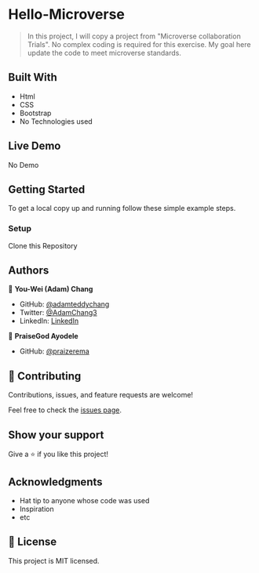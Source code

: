 # Hello-Microverse

> In this project, I will copy a project from "Microverse collaboration Trials". No complex coding is required for this exercise. 
My goal here update the code to meet microverse standards.





## Built With

- Html
- CSS
- Bootstrap
- No Technologies used

## Live Demo
No Demo

## Getting Started




To get a local copy up and running follow these simple example steps.

### Setup
Clone this Repository





## Authors

👤 **You-Wei (Adam) Chang**

- GitHub: [@adamteddychang](https://github.com/adamteddychang)
- Twitter: [@AdamChang3](https://twitter.com/AdamChang3)
- LinkedIn: [LinkedIn](https://linkedin.com/in/linkedinhandle)

👤 **PraiseGod Ayodele**
- GitHub: [@praizerema](https://github.com/praizerema)

## 🤝 Contributing

Contributions, issues, and feature requests are welcome!

Feel free to check the [issues page](../../issues/).

## Show your support

Give a ⭐️ if you like this project!

## Acknowledgments

- Hat tip to anyone whose code was used
- Inspiration
- etc

## 📝 License

This project is MIT licensed.